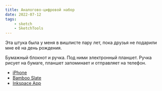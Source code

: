 ```yaml
---
title: Аналогово-цифровой набор
date: 2022-07-12
tags:
    - sketch
    - SketchTools
---
```


Эта штука была у меня в вишлисте пару лет, пока друзья не подарили мне её на день рождения.

Бумажный блокнот и ручка. Под ними электронный планшет. Ручка рисует на бумаге, планшет запоминает и отправляет на телефон.

-   [iPhone](http://apple.com/iphone)
-   [Bamboo Slate](https://www.wacom.com/ru-ru/products/smartpads/bamboo-slate-and-bamboo-folio)
-   [Inkspace App](https://apps.apple.com/us/app/wacom-inkspace-app/id1029007767)
